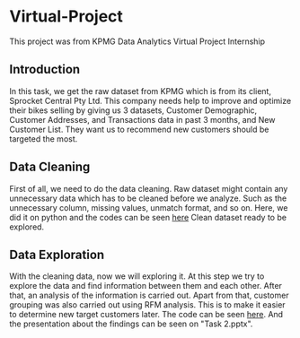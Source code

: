 # Virtual-Project
This project was from KPMG Data Analytics Virtual Project Internship

## Introduction
In this task, we get the raw dataset from KPMG which is from its client, Sprocket Central Pty Ltd. This company needs help to improve and optimize their bikes selling by giving us 3 datasets, Customer Demographic, Customer Addresses, and Transactions data in past 3 months, and New Customer List. They want us to recommend new customers should be targeted the most.

## Data Cleaning
First of all, we need to do the data cleaning. Raw dataset might contain any unnecessary data which has to be cleaned before we analyze. Such as the unnecessary column, missing values, unmatch format, and so on. Here, we did it on python and the codes can be seen [here](DataCleaning.ipynb) Clean dataset ready to be explored.

## Data Exploration
With the cleaning data, now we will exploring it. At this step we try to explore the data and find information between them and each other. After that, an analysis of the information is carried out. Apart from that, customer grouping was also carried out using RFM analysis. This is to make it easier to determine new target customers later. The code can be seen [here](DataExp.ipynb). And the presentation about the findings can be seen on "Task 2.pptx".
